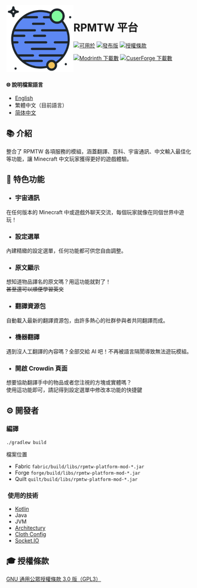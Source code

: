 <img src="https://raw.githubusercontent.com/RPMTW/RPMTW-Data/main/logo/rpmtw-platform/rpmtw-platform-logo.png" align="left" width="180px"/>

# RPMTW 平台

[![可用於](https://img.shields.io/badge/dynamic/json?style=for-the-badge&color=34aa2f&query=$[:]&url=https://gist.githubusercontent.com/notlin4/b3a7c0a6530d7d6ed19e063d903952bc/raw&label=可用於)](https://modrinth.com/mod/ZukQzaRP/versions)
[![發布版](https://img.shields.io/github/v/release/RPMTW/RPMTW-Platform-Mod.svg?style=for-the-badge&include_prereleases&sort=semver&label=發布版)](../../../releases)
[![授權條款](https://img.shields.io/github/license/RPMTW/RPMTW-Platform-Mod.svg?style=for-the-badge&label=授權條款)](../LICENSE)

[![Modrinth 下載數](https://img.shields.io/modrinth/dt/ZukQzaRP?&style=for-the-badge&logo=modrinth&label=Modrinth%20下載數)](https://modrinth.com/mod/ZukQzaRP/versions)
[![CuserForge 下載數](https://img.shields.io/badge/dynamic/json?color=f16436&style=for-the-badge&query=downloadCount&url=https://www.fibermc.com/api/v1.0/ForeignMods/461500&logo=CurseForge&label=CurseForge%20下載數)](https://www.curseforge.com/minecraft/mc-mods/rpmtw-platform/files)
<p></p>
<p>&nbsp;</p>

#### 🌐 說明檔案語言

- [English](../README.md)
- 繁體中文（目前語言）
- [简体中文](zh_cn.md)

## 📚 介紹

整合了 RPMTW 各項服務的模組，涵蓋翻譯、百科、宇宙通訊、中文輸入最佳化等功能，讓 Minecraft 中文玩家獲得更好的遊戲體驗。

## 🎨 特色功能

- ### 宇宙通訊

在任何版本的 Minecraft 中或遊戲外聊天交流，每個玩家就像在同個世界中遊玩！

- ### 設定選單

內建精緻的設定選單，任何功能都可供您自由調整。

- ### 原文顯示

想知道物品譯名的原文嗎？用這功能就對了！  
~~甚至還可以順便學習英文~~

- ### 翻譯資源包

自動載入最新的翻譯資源包，由許多熱心的社群參與者共同翻譯而成。

- ### 機器翻譯

遇到沒人工翻譯的內容嗎？全部交給 AI 吧！不再被語言隔閡導致無法遊玩模組。

- ### 開啟 Crowdin 頁面

想要協助翻譯手中的物品或者您注視的方塊或實體嗎？  
使用這功能即可，請記得到設定選單中修改本功能的快捷鍵  

## ⚙ 開發者

### 編譯

```shell
./gradlew build
```

檔案位置

- Fabric `fabric/build/libs/rpmtw-platform-mod-*.jar`
- Forge  `forge/build/libs/rpmtw-platform-mod-*.jar`
- Quilt `quilt/build/libs/rpmtw-platform-mod-*.jar`

### ️ 使用的技術

- [Kotlin](https://kotlinlang.org)
- Java
- JVM
- [Architectury](https://github.com/architectury)
- [Cloth Config](https://github.com/shedaniel/cloth-config)
- [Socket.IO](https://github.com/socketio/socket.io-client-java)

## 🎓 授權條款

[GNU 通用公眾授權條款 3.0 版（GPL3）](https://www.gnu.org/licenses/gpl-3.0.html)

